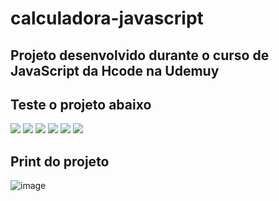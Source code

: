 # calculadora-javascript

## Projeto desenvolvido durante o curso de JavaScript da Hcode na Udemuy

## Teste o projeto abaixo
<a href="https://jeansilvatech.github.io/calculadora-javascript/" target="_blank"><img src="https://img.shields.io/badge/Google_chrome-4285F4?style=for-the-badge&logo=Google-chrome&logoColor=white"/></a>
<a href="https://jeansilvatech.github.io/calculadora-javascript/" target="_blank"><img src="https://img.shields.io/badge/Firefox_Browser-FF7139?style=for-the-badge&logo=Firefox-Browser&logoColor=white"/></a>
<a href="https://jeansilvatech.github.io/calculadora-javascript/" target="_blank"><img src="https://img.shields.io/badge/Microsoft_Edge-0078D7?style=for-the-badge&logo=Microsoft-edge&logoColor=white"/></a>
<a href="https://jeansilvatech.github.io/calculadora-javascript/" target="_blank"><img src="https://img.shields.io/badge/Opera-FF1B2D?style=for-the-badge&logo=Opera&logoColor=white" /></a>
<a href="https://jeansilvatech.github.io/calculadora-javascript/" target="_blank"><img src="https://img.shields.io/badge/Safari-FFFFFF?style=for-the-badge&logo=Safari&logoColor=black"/></a>
<a href="https://jeansilvatech.github.io/calculadora-javascript/" target="_blank"><img src="https://img.shields.io/badge/Brave-000000?style=for-the-badge&logo=Brave&logoColor=white"/></a>

## Print do projeto
![image](https://user-images.githubusercontent.com/23384348/173868261-054b9dc6-d3b6-4aeb-8a02-f0110e5cd01b.png)

